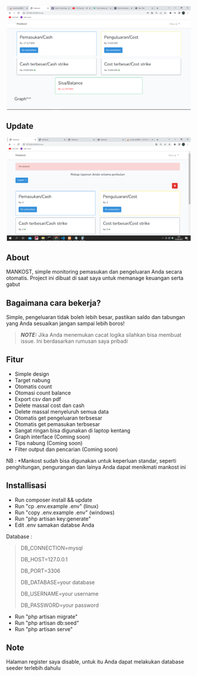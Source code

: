 <p align="center"><img src="Capture.PNG" width="500"></p>

## Update 

<p align="center"><img src="update.PNG" width="500"></p>

## About 

MANKOST, simple monitoring pemasukan dan pengeluaran Anda secara otomatis. Project ini dibuat di saat saya untuk memanage keuangan serta gabut 

## Bagaimana cara bekerja?

Simple, pengeluaran tidak boleh lebih besar, pastikan saldo dan tabungan yang Anda sesuaikan jangan sampai lebih boros!

> **_NOTE:_** Jika Anda menemukan cacat logika silahkan bisa membuat issue. Ini berdasarkan rumusan saya pribadi

## Fitur

- Simple design 
- Target nabung 
- Otomatis count
- Otomasi count balance
- Export csv dan pdf
- Delete massal cost dan cash
- Delete massal menyeluruh semua data
- Otomatis get pengeluaran terbsesar
- Otomatis get pemasukan terbsesar
- Sangat ringan bisa digunakan di laptop kentang
- Graph interface (Coming soon)
- Tips nabung (Coming soon)
- Filter output dan pencarian (Coming soon)

NB : *Mankost sudah bisa digunakan untuk keperluan standar, seperti penghitungan, pengurangan dan lainya Anda dapat menikmati mankost ini

## Installisasi

- Run composer install && update
- Run "cp .env.example .env" (linux)
- Run "copy .env.example .env" (windows)
- Run "php artisan key:generate"
- Edit .env samakan databse Anda 

Database :

> DB_CONNECTION=mysql
> 
> DB_HOST=127.0.0.1
> 
> DB_PORT=3306
> 
> DB_DATABASE=your database
> 
> DB_USERNAME=your username
> 
> DB_PASSWORD=your password

- Run "php artisan migrate"
- Run "php artisan db:seed"
- Run "php artisan serve"

## Note 

Halaman register saya disable, untuk itu Anda dapat melakukan database seeder terlebih dahulu
